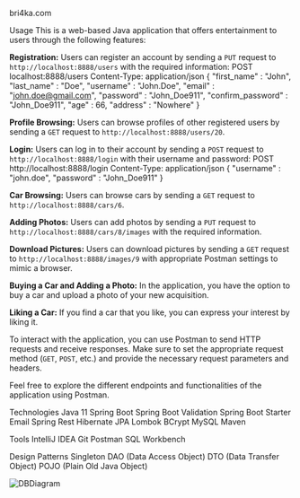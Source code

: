 bri4ka.com

Usage
This is a web-based Java application that offers entertainment to users through the following features:

**Registration:** Users can register an account by sending a `PUT` request to `http://localhost:8888/users` with the required information:
POST localhost:8888/users
Content-Type: application/json
{
    "first_name" : "John",
    "last_name" : "Doe",
    "username" : "John.Doe",
    "email" : "john.doe@gmail.com",
    "password" : "John_Doe911",
    "confirm_password" : "John_Doe911",
    "age" : 66,
    "address" : "Nowhere"
}

**Profile Browsing:** Users can browse profiles of other registered users by sending a `GET` request to `http://localhost:8888/users/20`.

**Login:** Users can log in to their account by sending a `POST` request to `http://localhost:8888/login` with their username and password:
POST http://localhost:8888/login
Content-Type: application/json
{
"username" : "john.doe",
"password" : "John_Doe911"
}

**Car Browsing:** Users can browse cars by sending a `GET` request to `http://localhost:8888/cars/6`.

**Adding Photos:** Users can add photos by sending a `PUT` request to `http://localhost:8888/cars/8/images` with the required information.

**Download Pictures:** Users can download pictures by sending a `GET` request to `http://localhost:8888/images/9` with appropriate Postman settings to mimic a browser.

**Buying a Car and Adding a Photo:** In the application, you have the option to buy a car and upload a photo of your new acquisition.

**Liking a Car:** If you find a car that you like, you can express your interest by liking it.

To interact with the application, you can use Postman to send HTTP requests and receive responses. Make sure to set the appropriate request method (`GET`, `POST`, etc.) and provide the necessary request parameters and headers.

Feel free to explore the different endpoints and functionalities of the application using Postman.

Technologies
Java 11
Spring Boot
Spring Boot Validation
Spring Boot Starter Email
Spring Rest
Hibernate
JPA
Lombok
BCrypt
MySQL
Maven

Tools
IntelliJ IDEA
Git
Postman
SQL Workbench

Design Patterns
Singleton
DAO (Data Access Object)
DTO (Data Transfer Object)
POJO (Plain Old Java Object)

![DBDiagram](https://github.com/petyo-marinov/bri4ki/assets/135258011/fb11e09b-15ff-4d07-8bc8-bc141479e8e2)
